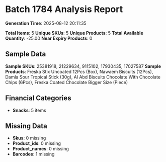 # Batch 1784 Analysis Report

**Generation Time**: 2025-08-12 20:11:35

**Total Items**: 5
**Unique SKUs**: 5
**Unique Products**: 5
**Total Available Quantity**: -25.00
**Near Expiry Products**: 0

## Sample Data
**Sample SKUs**: 25381918, 21229634, 9115102, 17930435, 17027587
**Sample Products**: Freska Stix Uncoated 12Pcs (Box), Nawaem Biscuits (12Pcs), Damla Sour Tropical Stick (30g), Al Abd Biscuits Chocolate With Chocolate Chips (6Pcs), Freska Coated Chocolate Bigger Size (Piece)

## Financial Categories
- **Snacks**: 5 items

## Missing Data
- **Skus**: 0 missing
- **Product_ids**: 0 missing
- **Product_names**: 0 missing
- **Barcodes**: 1 missing
